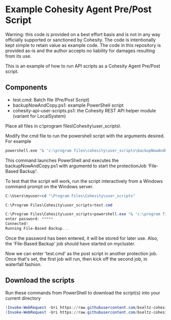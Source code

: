 # Example Cohesity Agent Pre/Post Script

Warning: this code is provided on a best effort basis and is not in any way officially supported or sanctioned by Cohesity. The code is intentionally kept simple to retain value as example code. The code in this repository is provided as-is and the author accepts no liability for damages resulting from its use.

This is an example of how to run API scripts as a Cohesity Agent Pre/Post script.

## Components

* test.cmd: Batch file (Pre/Post Script)
* backupNowAndCopy.ps1: example PowerShell script
* cohesity-api-user-scripts.ps1: the Cohesity REST API helper module (variant for LocalSystem)

Place all files in c:\program files\Cohesity\user_scripts\ 

Modify the cmd file to run the powershell script with the arguments desired. For example

```cmd
powershell.exe "& 'c:\program files\cohesity\user_scripts\backupNowAndCopy.ps1' -vip mycluster -username admin -jobName 'File-Based Backup' -replicateTo CohesityVE -keepReplicaFor 5"
```

This command launches PowerShell and executes the backupNowAndCopy.ps1 with argumentd to start the protectionJob 'File-Based Backup'.

To test that the script will work, run the script interactively from a Windows command prompt on the Windows server.

```powershell
C:\Users\myuser>cd "\Program Files\Cohesity\user_scripts"

C:\Program Files\Cohesity\user_scripts>test.cmd

C:\Program Files\Cohesity\user_scripts>powershell.exe "& 'c:\program files\cohesity\user_scripts\backupNowAndCopy.ps1' -vip mycluster -username admin -jobName 'File-Based Backup' -replicateTo CohesityVE -keepReplicaFor 5"
enter password: *****
Connected!
Running File-Based Backup...
```

Once the password has been entered, it will be stored for later use. Also, the 'File-Based Backup' job should have started on mycluster.

Now we can enter 'test.cmd' as the post script in another protection job. Once that's set, the first job will run, then kick off the second job, in waterfall fashion. 


## Download the scripts

Run these commands from PowerShell to download the script(s) into your current directory

```powershell
(Invoke-WebRequest -Uri https://raw.githubusercontent.com/bseltz-cohesity/scripts/master/powershell/backupNowAndCopy/backupNowAndCopy.ps1).content | Out-File backupNowAndCopy.ps1; (Get-Content backupNowAndCopy.ps1) | Set-Content backupNowAndCopy.ps1
(Invoke-WebRequest -Uri https://raw.githubusercontent.com/bseltz-cohesity/scripts/master/powershell/backupNowAndCopy/cohesity-api.ps1).content | Out-File cohesity-api.ps1; (Get-Content cohesity-api.ps1) | Set-Content cohesity-api.ps1
```
